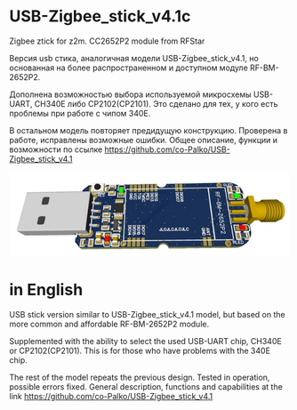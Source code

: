# USB-Zigbee_stick_v4.1c
Zigbee ztick for z2m. CC2652P2 module from RFStar

Версия usb стика, аналогичная модели USB-Zigbee_stick_v4.1, но
основанная на более распространенном и доступном модуле RF-BM-2652P2.

Дополнена возможностью выбора используемой микросхемы USB-UART, CH340E либо CP2102(CP2101). 
Это сделано для тех, у кого есть проблемы при работе с чипом 340Е.

В остальном модель повторяет предидущую конструкцию. Проверена в работе, исправлены возможные ошибки.
Общее описание, функции и возможности по ссылке https://github.com/co-Palko/USB-Zigbee_stick_v4.1

![alt tag](https://github.com/co-Palko/USB-Zigbee_stick_v4.1c/blob/main/images/Stick_v4.3sm.jpg)

# in English

USB stick version similar to USB-Zigbee_stick_v4.1 model, but
based on the more common and affordable RF-BM-2652P2 module.

Supplemented with the ability to select the used USB-UART chip, CH340E or CP2102(CP2101).
This is for those who have problems with the 340E chip.

The rest of the model repeats the previous design. Tested in operation, possible errors fixed.
General description, functions and capabilities at the link https://github.com/co-Palko/USB-Zigbee_stick_v4.1
